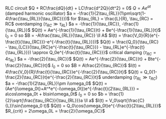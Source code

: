 RLC circuit
	$Q + RC\frac{dQ}{dt} + LC\frac{d^2Q}{dt^2} = 0$
	$Q = Ae^{at}$ (damped harmonic oscillator)
	$a = -\frac{1}{2\tau_{RL}}(1\pm\sqrt{1-4\frac{\tau_{RL}}{\tau_{RC}}})$ for $\tau_{RL} = \frac{L}{R}, \tau_{RC} = RC$
	overdamping ($\tau_{RC} \gg \tau_{RL}$)
		$a = -\frac{1}{\tau_{RC}}, -\frac{1}{\tau_{RL}}$
		$Q(t) = Ae^{-\frac{1}{\tau_{RC}}t} + Be^{-\frac{1}{\tau_{RL}}t}$
		$I_0 = 0$ so $B = -A\frac{\tau_{RL}}{\tau_{RC}} \ll A$
		$I(t) = \frac{V_0}{R}(e^{-\frac{t}{\tau_{RC}}}-e^{-\frac{t}{\tau_{RL}}})$
		$Q(t) = \frac{Q_0}{\tau_{RC} - \tau_{LC}}(\tau_{RC}e^{-\frac{t}{\tau_{RC}}} - \tau_{RL}e^{-\frac{t}{\tau_{RL}}}) \approx Q_0e^{-\frac{t}{\tau_{RC}}}$
	critical damping ($\tau_{RC} = 4\tau_{RL}$)
		$a = -\frac{2}{\tau_{RC}}$
		$Q(t) = Ae^{-\frac{2}{\tau_{RC}}t} + Bte^{-\frac{2}{\tau_{RC}}t}$
		$I_0 = 0$ so $B = A\frac{2}{\tau_{RC}}$
		$I(t) = 4\frac{V_0}{R}\frac{t}{\tau_{RC}}e^{-\frac{2}{\tau_{RC}}t}$
		$Q(t) = Q_0(1-\frac{2}{\tau_{RC}}t)e^{-\frac{2}{\tau_{RC}}t}$
	underdamping ($\tau_{RL} \gg \tau_{RC}$)
		$a = -\frac{1}{2\tau_{RL}}\pm i\omega_0$
		$Q(t) = (Ae^{i\omega_0t}+A^*e^{-i\omega_0t})e^{-\frac{t}{2\tau_{RL}}} = a\cos\omega_0t + b\sin\omega_0t$
		$I_0 = 0$ so $b = \frac{1}{2}\sqrt{\frac{\tau_{RC}}{\tau_{RL}}}a \ll a$
		$I(t) = V_0\sqrt{\frac{C}{L}}\sin(\omega_0 t)$
		$Q(t) = Q_0\cos(\omega_0t)e^{-\frac{t}{2\tau_{RL}}}$
	$R_{crit} = 2\omega_0L = \frac{2}{\omega_0C}$